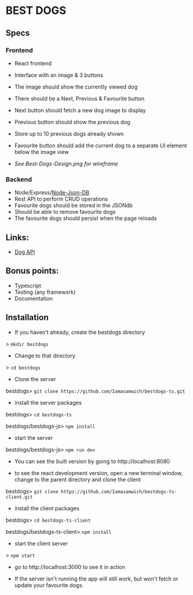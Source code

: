 # BEST DOGS

## Specs

### Frontend

* React frontend
* Interface with an image & 3 buttons
* The image should show the currently viewed dog
* There should be a Next, Previous & Favourite button
* Next button should fetch a new dog image to display
* Previous button should show the previous dog
* Store up to 10 previous dogs already shown
* Favourite button should add the current dog to a separate UI element below the image view

* *See Best-Dogs-Design.png for wireframe*

### Backend

* Node/Express/[Node-Json-DB](https://www.npmjs.com/package/node-json-db)
* Rest API to perform CRUD operations
* Favourite dogs should be stored in the JSONdb
* Should be able to remove favourite dogs
* The favourite dogs should persist when the page reloads

## Links:

* [Dog API](https://github.com/public-apis/public-apis#animals)

## Bonus points:

* Typescript
* Testing (any framework)
* Documentation

## Installation

* If you haven't already, create the bestdogs directory

\> `mkdir bestdogs`

* Change to that directory

\> `cd bestdogs`

* Clone the server

bestdogs\> `git clone https://github.com/Iamasamwich/bestdogs-ts.git`

* install the server packages

bestdogs\> `cd bestdogs-ts`

bestdogs/bestdogs-js\> `npm install`

* start the server

bestdogs/bestdogs-js\> `npm run dev`

* You can see the built version by going to http://localhost:8080

* to see the react development version, open a new terminal window, change to the parent directory and clone the client

bestdogs\> `git clone https://github.com/Iamasamwich/bestdogs-ts-client.git`

* install the client packages

bestdogs\> `cd bestdogs-ts-client`

bestdogs/bestdogs-ts-client\> `npm install`

* start the client server

\> `npm start`

* go to http://localhost:3000 to see it in action 

* If the server isn't running the app will still work, but won't fetch or update your favourite dogs.

